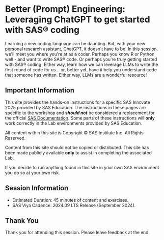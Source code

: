 # Better (Prompt) Engineering:  Leveraging ChatGPT to get started with SAS®  coding

Learning a new coding language can be daunting. But, with your new personal research assistant, ChatGPT, it doesn't have to be! In this session, we'll meet you where you're at as a coder. Perhaps you know R or Python well - and want to write SAS®  code. Or perhaps you're truly getting started with SAS®  coding. Either way, learn how we can leverage LLMs to write the first round of code for us... or, better yet, have it help you understand code that someone has written. Either way, LLMs are a wonderful resource!

## Important Information

This site provides the hands-on instructions for a specific SAS Innovate 2025 provided by SAS Education.  The instructions in these pages are specific to the workshop and ***should not*** be considered a replacement for the official [SAS Documentation](http://documentation.sas.com).  Some parts of these instructions will **only** work correctly in the Lab environments provided by SAS Education.

All content within this site is Copyright &copy; SAS Institute Inc. All Rights Reserved.

Content from this site should not be copied or distributed.  This site has been made publicly available **only** to assist in completing the associated Lab.

If you decide to run anything found in this site in your own SAS environment you do so at your own risk.

## Session Information

* Estimated Duration: 45 minutes of content and exercises.
* SAS Viya Cadence: 2024.09 LTS Release (September 2024)​.

## Thank You

Thank you for attending this session. Please leave feedback at the end.

